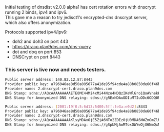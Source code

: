 Initial testing of dnsdist v2.0.0 alpha1 has cert rotation errors with dnscrypt running 2 binds, ipv4 and ipv6.  
This gave me a reason to try jedisct1's encrypted-dns dnscrypt server, which also offers anonymization.

Protocols supported ipv4/ipv6:
 - doh2 and doh3 on port 443
 - https://draco.plan9dns.com/dns-query
 - dot and doq on port 853
 - DNSCrypt on port 8443

### This server is live now and needs testers.

```sh
Public server address: 140.82.12.87:8443
Provider public key: a796946ae8d50a005677a41de95f94cde4a88b0850de60f46b7be6079d03822d
Provider name: 2.dnscrypt-cert.draco.plan9dns.com
DNS Stamp: sdns://AQcAAAAAAAAAETE0MC44Mi4xMi44Nzo4NDQzIKeWlGro1QoAVnekHelflM3kqIsIUN5g9Gt75gedA4ItIjIuZG5zY3J5cHQtY2VydC5kcmFjby5wbGFuOWRucy5jb20
DNS Stamp for Anonymized DNS relaying: sdns://gRExNDAuODIuMTIuODc6ODQ0Mw
```

```sh
Public server address: [2001:19f0:5:6d13:5400:5ff:fe3a:e0d2]:8443
Provider public key: a796946ae8d50a005677a41de95f94cde4a88b0850de60f46b7be6079d03822d
Provider name: 2.dnscrypt-cert.draco.plan9dns.com
DNS Stamp: sdns://AQcAAAAAAAAAKlsyMDAxOjE5ZjA6NTo2ZDEzOjU0MDA6NWZmOmZlM2E6ZTBkMl06ODQ0MyCnlpRq6NUKAFZ3pB3pX5TN5KiLCFDeYPRre-YHnQOCLSIyLmRuc2NyeXB0LWNlcnQuZHJhY28ucGxhbjlkbnMuY29t
DNS Stamp for Anonymized DNS relaying: sdns://gSpbMjAwMToxOWYwOjU6NmQxMzo1NDAwOjVmZjpmZTNhOmUwZDJdOjg0NDM
```
